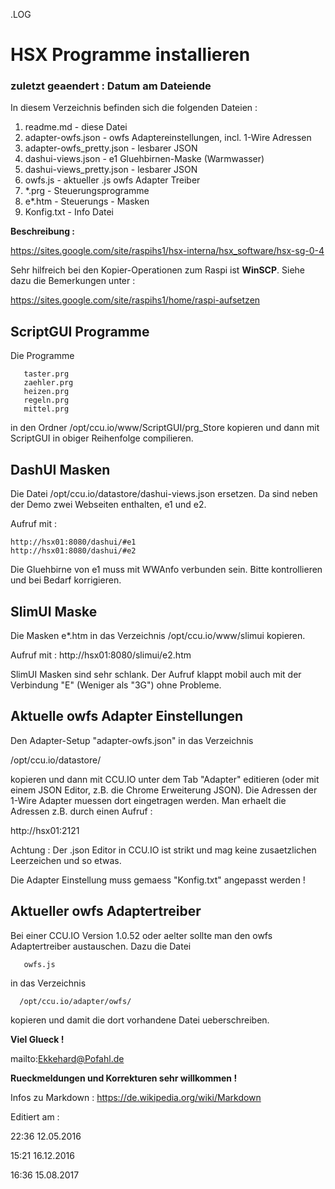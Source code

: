 .LOG


#      HSX Programme installieren   
### zuletzt geaendert : Datum am Dateiende
	
In diesem Verzeichnis befinden sich die folgenden Dateien  :

1. readme.md - diese Datei  
1. adapter-owfs.json        - owfs Adaptereinstellungen, incl. 1-Wire Adressen  
1. adapter-owfs_pretty.json - lesbarer JSON
1. dashui-views.json        - e1 Gluehbirnen-Maske (Warmwasser) 
1. dashui-views_pretty.json - lesbarer JSON
1. owfs.js                  - aktueller .js owfs Adapter Treiber
1. *.prg                    - Steuerungsprogramme  
1. e*.htm                   - Steuerungs - Masken
1. Konfig.txt               - Info Datei

**Beschreibung :**  
  
  https://sites.google.com/site/raspihs1/hsx-interna/hsx_software/hsx-sg-0-4
   
Sehr hilfreich bei den Kopier-Operationen zum Raspi ist **WinSCP**. 
Siehe dazu die Bemerkungen unter :

   https://sites.google.com/site/raspihs1/home/raspi-aufsetzen

	  
ScriptGUI Programme
-------------------
Die Programme 

       taster.prg  
       zaehler.prg  
	   heizen.prg  
	   regeln.prg  
	   mittel.prg  
       
in den Ordner /opt/ccu.io/www/ScriptGUI/prg_Store kopieren 
und dann mit ScriptGUI in obiger Reihenfolge compilieren.


DashUI Masken
-------------

Die Datei /opt/ccu.io/datastore/dashui-views.json ersetzen. Da sind 
neben der Demo zwei Webseiten enthalten, e1 und e2.

Aufruf mit :

    http://hsx01:8080/dashui/#e1
    http://hsx01:8080/dashui/#e2

Die Gluehbirne von e1 muss mit WWAnfo verbunden sein. 
Bitte kontrollieren und bei Bedarf korrigieren.
 
	
SlimUI Maske
------------
Die Masken e*.htm in das Verzeichnis /opt/ccu.io/www/slimui kopieren.

Aufruf mit : http://hsx01:8080/slimui/e2.htm

SlimUI Masken sind sehr schlank. Der Aufruf klappt mobil auch mit der 
Verbindung "E" (Weniger als "3G") ohne Probleme.
	

Aktuelle owfs Adapter Einstellungen
-----------------------------------

Den Adapter-Setup "adapter-owfs.json" in das Verzeichnis 

   /opt/ccu.io/datastore/ 

kopieren und dann mit CCU.IO unter dem Tab "Adapter" editieren (oder 
mit einem JSON Editor, z.B. die Chrome Erweiterung JSON). Die Adressen
der 1-Wire Adapter muessen dort eingetragen werden. Man erhaelt die
Adressen z.B. durch einen Aufruf :

   http://hsx01:2121 

Achtung : Der .json Editor in CCU.IO ist strikt und mag keine zusaetzlichen 
Leerzeichen und so etwas.

Die Adapter Einstellung muss gemaess "Konfig.txt" angepasst werden ! 
   
   
Aktueller owfs Adaptertreiber
-----------------------------

Bei einer CCU.IO Version 1.0.52 oder aelter sollte man den owfs Adaptertreiber austauschen. 
Dazu die Datei

       owfs.js
	   
in das Verzeichnis

      /opt/ccu.io/adapter/owfs/

kopieren und damit die dort vorhandene Datei ueberschreiben.

**Viel Glueck !**

mailto:Ekkehard@Pofahl.de 

**Rueckmeldungen und Korrekturen sehr willkommen !**

Infos zu Markdown : https://de.wikipedia.org/wiki/Markdown

Editiert am :

22:36 12.05.2016

15:21 16.12.2016

16:36 15.08.2017
